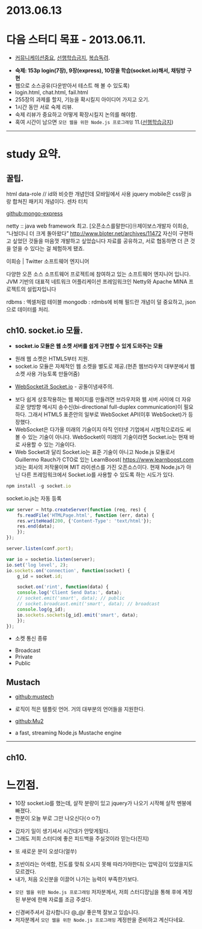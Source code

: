 2013.06.13
=================================================================================

# 다음 스터디 목표 - 2013.06.11.
* [커뮤니케이션중요], [선행학습금지], [복습독려].
 - __숙제: 153p login(7장), 9장(express), 10장을 학습(socket.io)해서, 채팅방 구현__
  - 웹으로 소스공유(다운받아서 테스트 해 볼 수 있도록)
  - login.html, chat.html, fail.html
  - 255장의 과제를 할지, 기능을 확시킬지 아이디어 가지고 오기.
 - 1시간 동안 서로 숙제 리뷰.
 - 숙제 리뷰가 중요하고 어떻게 확장시킬지 논의를 해야함.
 - 혹여 시간이 남으면 `모던 웹을 위한 Node.js 프로그래밍` 11.([선행학습금지])

 [커뮤니케이션중요]: http://www.jiniya.net/wp/archives/10554
 [선행학습금지]: http://blog.daum.net/romuromu/286
 [복습독려]: http://blog.naver.com/danah_m/20155427215

--------------------------------------------------------------------------------
# study 요약.
## 꿀팁.

html data-role // id와 비슷한 개념인데 모바일에서 사용
jquery mobile은 css랑 js랑 합쳐진 패키지 개념이다.
센차 터치

[github:mongo-express](https://github.com/andzdroid/mongo-express)


netty :: java web framework 최고.
[오픈소스를말한다]⑪제이보스개발자 이희승, “나눴더니 더 크게 돌아왔다”
http://www.bloter.net/archives/11472
자신이 구현하고 싶었던 것들을 마음껏 개발하고 싶었습니다
자료를 공유하고, 서로 협동하면 더 큰 것을 얻을 수 있다는 걸 체험하게 됐죠. 


이희승 | Twitter 소프트웨어 엔지니어

다양한 오픈 소스 소프트웨어 프로젝트에 참여하고 있는 소프트웨어 엔지니어 입니다. JVM 기반의 대표적 네트워크 어플리케이션 프레임워크인 Netty와 Apache MINA 프로젝트의 설립자입니다



rdbms : 엑셀처럼 테이블
mongodb : rdmbs에 비해 필드란 개념이 덜 중요하고, json으로 데이터를 처리.


## ch10. socket.io 모듈.
* __socket.io 모듈은 웹 소켓 서버를 쉽게 구현할 수 있게 도와주는 모듈__
 - 원래 웹 소켓은 HTML5부터 지원.
 - socket.io 모듈은 자체적인 웹 소켓을 별도로 제공.(현존 웹브라우저 대부분에서 웹 소켓 사용 가능토록 만들어줌)

* [WebSocket과 Socket.io](http://helloworld.naver.com/helloworld/1336) - 공돌이냄새주의.
 - 보다 쉽게 상호작용하는 웹 페이지를 만들려면 브라우저와 웹 서버 사이에 더 자유로운 양방향 메시지 송수신(bi-directional full-duplex communication)이 필요하다. 그래서 HTML5 표준안의 일부로 WebSocket API(이후 WebSocket)가 등장했다. 
 - WebSocket은 다가올 미래의 기술이지 아직 인터넷 기업에서 시범적으로라도 써 볼 수 있는 기술이 아니다. WebSocket이 미래의 기술이라면 Socket.io는 현재 바로 사용할 수 있는 기술이다. 
 - Web Socket과 달리 Socket.io는 표준 기술이 아니고 Node.js 모듈로서 Guillermo Rauch가 CTO로 있는 LearnBoost( https://www.learnboost.com )라는 회사의 저작물이며 MIT 라이센스를 가진 오픈소스이다. 현재 Node.js가 아닌 다른 프레임워크에서 Socket.io를 사용할 수 있도록 하는 시도가 있다. 

```javascript
npm install -g socket.io
```
socket.io.js는 자동 등록

```javascript
var server = http.createServer(function (req, res) {
    fs.readFile('HTMLPage.html', function (err, data) {
	res.writeHead(200, {'Content-Type': 'text/html'});
	res.end(data);
    });
});

server.listen(conf.port);

var io = socketio.listen(server);
io.set('log level', 2);
io.sockets.on('connection', function(socket) {
    g_id = socket.id;

    socket.on('rint', function(data) {
	console.log('Client Send Data:', data);
	// socket.emit('smart', data); // public
	// socket.broadcast.emit('smart', data); // broadcast
	console.log(g_id);
	io.sockets.sockets[g_id].emit('smart', data);
    });
});
```


* 소켓 통신 종류
 - Broadcast
 - Private
 - Public


## Mustach
* [github:mustech](http://mustache.github.io/)
 - 로직이 적은 템플릿 언어. 거의 대부분의 언어들을 지원한다.
* [github:Mu2](https://github.com/raycmorgan/Mu)
 - a fast, streaming Node.js Mustache engine


--------------------------------------------------------------------------------

## ch10.

# 느낀점.
* 10장 socket.io를 했는데, 살작 분량이 있고 jquery가 나오기 시작해 살작 멘붕에 빠졌다.
* 한분이 오늘 부로 그만 나오신다(ㅇㅇ?)
 - 갑자기 일이 생기셔서 시간대가 안맞게됬다.
 - 그래도 저희 스터디에 좋은 피드백을 주실것이라 믿는다(진지)
* 또 새로운 분이 오셨다(얼쑤)
 - 초반이라는 어색함, 진도를 맞춰 오시지 못해 따라가야한다는 압박감이 있었을지도 모르겠다.
 - 내가, 처음 오신분을 이끌어 나가는 능력이 부족한가보다.
* `모던 웹을 위한 Node.js 프로그래밍` 저자분께서, 저희 스터디장님을 통해 후에 계정된 부분에 한해 자료를 조금 주셨다.
 - 신경써주셔서 감사합니다 @_@/ 좋은책 잘보고 있습니다.
 - 저자분께서 `모던 웹을 위한 Node.js 프로그래밍` 계정판을 준비하고 계신다네요.